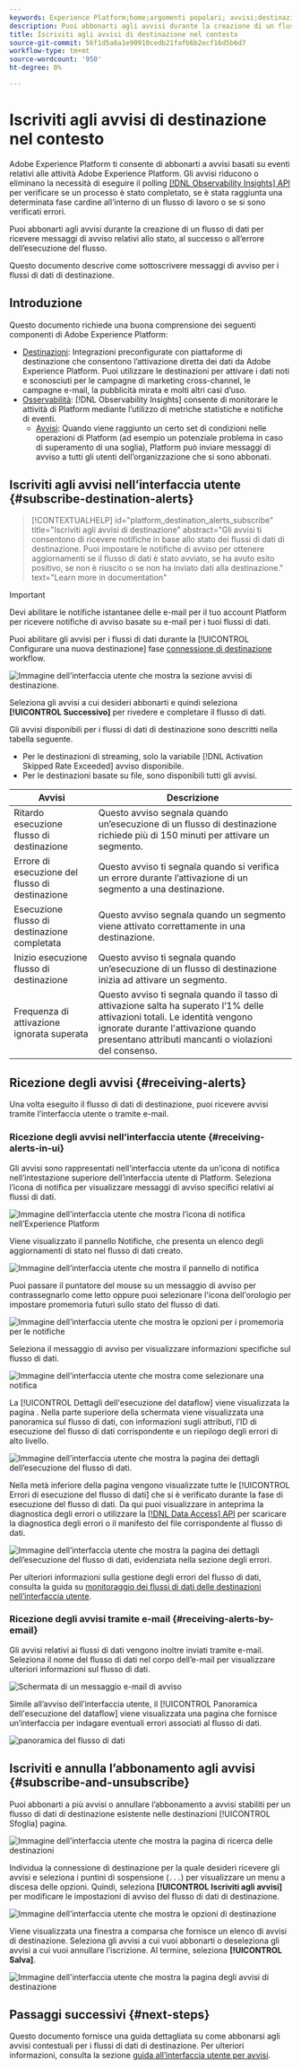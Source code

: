 ```yaml
---
keywords: Experience Platform;home;argomenti popolari; avvisi;destinazioni
description: Puoi abbonarti agli avvisi durante la creazione di un flusso di dati per ricevere messaggi di avviso sullo stato, il successo o l’errore dell’esecuzione del flusso.
title: Iscriviti agli avvisi di destinazione nel contesto
source-git-commit: 56f1d5a6a1e90910cedb21fafb6b2ecf16d5b6d7
workflow-type: tm+mt
source-wordcount: '950'
ht-degree: 0%

---
```


# Iscriviti agli avvisi di destinazione nel contesto

Adobe Experience Platform ti consente di abbonarti a avvisi basati su eventi relativi alle attività Adobe Experience Platform. Gli avvisi riducono o eliminano la necessità di eseguire il polling [[!DNL Observability Insights] API](../../observability/api/overview.md) per verificare se un processo è stato completato, se è stata raggiunta una determinata fase cardine all’interno di un flusso di lavoro o se si sono verificati errori.

Puoi abbonarti agli avvisi durante la creazione di un flusso di dati per ricevere messaggi di avviso relativi allo stato, al successo o all’errore dell’esecuzione del flusso.

Questo documento descrive come sottoscrivere messaggi di avviso per i flussi di dati di destinazione.

## Introduzione

Questo documento richiede una buona comprensione dei seguenti componenti di Adobe Experience Platform:

* [Destinazioni](../home.md): Integrazioni preconfigurate con piattaforme di destinazione che consentono l’attivazione diretta dei dati da Adobe Experience Platform. Puoi utilizzare le destinazioni per attivare i dati noti e sconosciuti per le campagne di marketing cross-channel, le campagne e-mail, la pubblicità mirata e molti altri casi d’uso.
* [Osservabilità](../../observability/home.md): [!DNL Observability Insights] consente di monitorare le attività di Platform mediante l’utilizzo di metriche statistiche e notifiche di eventi.
   * [Avvisi](../../observability/alerts/overview.md): Quando viene raggiunto un certo set di condizioni nelle operazioni di Platform (ad esempio un potenziale problema in caso di superamento di una soglia), Platform può inviare messaggi di avviso a tutti gli utenti dell’organizzazione che si sono abbonati.

## Iscriviti agli avvisi nell’interfaccia utente {#subscribe-destination-alerts}

>[!CONTEXTUALHELP]
>id="platform_destination_alerts_subscribe"
>title="Iscriviti agli avvisi di destinazione"
>abstract="Gli avvisi ti consentono di ricevere notifiche in base allo stato dei flussi di dati di destinazione. Puoi impostare le notifiche di avviso per ottenere aggiornamenti se il flusso di dati è stato avviato, se ha avuto esito positivo, se non è riuscito o se non ha inviato dati alla destinazione."
>text="Learn more in documentation"

>[!IMPORTANT]
>
>Devi abilitare le notifiche istantanee delle e-mail per il tuo account Platform per ricevere notifiche di avviso basate su e-mail per i tuoi flussi di dati.

Puoi abilitare gli avvisi per i flussi di dati durante la [!UICONTROL Configurare una nuova destinazione] fase [connessione di destinazione](connect-destination.md) workflow.

![Immagine dell’interfaccia utente che mostra la sezione avvisi di destinazione.](../assets/ui/alerts/destination-alerts.png)

Seleziona gli avvisi a cui desideri abbonarti e quindi seleziona **[!UICONTROL Successivo]** per rivedere e completare il flusso di dati.

Gli avvisi disponibili per i flussi di dati di destinazione sono descritti nella tabella seguente.

* Per le destinazioni di streaming, solo la variabile [!DNL Activation Skipped Rate Exceeded] avviso disponibile.
* Per le destinazioni basate su file, sono disponibili tutti gli avvisi.

| Avvisi | Descrizione |
| --- | --- |
| Ritardo esecuzione flusso di destinazione | Questo avviso segnala quando un’esecuzione di un flusso di destinazione richiede più di 150 minuti per attivare un segmento. |
| Errore di esecuzione del flusso di destinazione | Questo avviso ti segnala quando si verifica un errore durante l’attivazione di un segmento a una destinazione. |
| Esecuzione flusso di destinazione completata | Questo avviso segnala quando un segmento viene attivato correttamente in una destinazione. |
| Inizio esecuzione flusso di destinazione | Questo avviso ti segnala quando un’esecuzione di un flusso di destinazione inizia ad attivare un segmento. |
| Frequenza di attivazione ignorata superata | Questo avviso ti segnala quando il tasso di attivazione salta ha superato l’1% delle attivazioni totali. Le identità vengono ignorate durante l&#39;attivazione quando presentano attributi mancanti o violazioni del consenso. |

## Ricezione degli avvisi {#receiving-alerts}

Una volta eseguito il flusso di dati di destinazione, puoi ricevere avvisi tramite l’interfaccia utente o tramite e-mail.

### Ricezione degli avvisi nell’interfaccia utente {#receiving-alerts-in-ui}

Gli avvisi sono rappresentati nell’interfaccia utente da un’icona di notifica nell’intestazione superiore dell’interfaccia utente di Platform. Seleziona l’icona di notifica per visualizzare messaggi di avviso specifici relativi ai flussi di dati.

![Immagine dell’interfaccia utente che mostra l’icona di notifica nell’Experience Platform](../assets/ui/alerts/notification.png)

Viene visualizzato il pannello Notifiche, che presenta un elenco degli aggiornamenti di stato nel flusso di dati creato.

![Immagine dell’interfaccia utente che mostra il pannello di notifica](../assets/ui/alerts/alert-window.png)

Puoi passare il puntatore del mouse su un messaggio di avviso per contrassegnarlo come letto oppure puoi selezionare l&#39;icona dell&#39;orologio per impostare promemoria futuri sullo stato del flusso di dati.

![Immagine dell’interfaccia utente che mostra le opzioni per i promemoria per le notifiche](../assets/ui/alerts/remind-me.png)

Seleziona il messaggio di avviso per visualizzare informazioni specifiche sul flusso di dati.

![Immagine dell’interfaccia utente che mostra come selezionare una notifica](../assets/ui/alerts/select-alert-message.png)

La [!UICONTROL Dettagli dell&#39;esecuzione del dataflow] viene visualizzata la pagina . Nella parte superiore della schermata viene visualizzata una panoramica sul flusso di dati, con informazioni sugli attributi, l’ID di esecuzione del flusso di dati corrispondente e un riepilogo degli errori di alto livello.

![Immagine dell’interfaccia utente che mostra la pagina dei dettagli dell’esecuzione del flusso di dati.](../assets/ui/alerts/dataflow-overview.png)

Nella metà inferiore della pagina vengono visualizzate tutte le [!UICONTROL Errori di esecuzione del flusso di dati] che si è verificato durante la fase di esecuzione del flusso di dati. Da qui puoi visualizzare in anteprima la diagnostica degli errori o utilizzare la [[!DNL Data Access] API](https://www.adobe.io/experience-platform-apis/references/data-access/) per scaricare la diagnostica degli errori o il manifesto del file corrispondente al flusso di dati.

![Immagine dell’interfaccia utente che mostra la pagina dei dettagli dell’esecuzione del flusso di dati, evidenziata nella sezione degli errori.](../assets/ui/alerts/dataflow-run-error.png)

Per ulteriori informazioni sulla gestione degli errori del flusso di dati, consulta la guida su [monitoraggio dei flussi di dati delle destinazioni nell’interfaccia utente](../../dataflows/ui/monitor-destinations.md).

### Ricezione degli avvisi tramite e-mail {#receiving-alerts-by-email}

Gli avvisi relativi ai flussi di dati vengono inoltre inviati tramite e-mail. Seleziona il nome del flusso di dati nel corpo dell’e-mail per visualizzare ulteriori informazioni sul flusso di dati.

![Schermata di un messaggio e-mail di avviso](../assets/ui/alerts/email.png)

Simile all’avviso dell’interfaccia utente, il [!UICONTROL Panoramica dell&#39;esecuzione del dataflow] viene visualizzata una pagina che fornisce un’interfaccia per indagare eventuali errori associati al flusso di dati.

![panoramica del flusso di dati](../assets/ui/alerts/dataflow-overview.png)

## Iscriviti e annulla l’abbonamento agli avvisi {#subscribe-and-unsubscribe}

Puoi abbonarti a più avvisi o annullare l’abbonamento a avvisi stabiliti per un flusso di dati di destinazione esistente nelle destinazioni [!UICONTROL Sfoglia] pagina.

![Immagine dell’interfaccia utente che mostra la pagina di ricerca delle destinazioni](../assets/ui/alerts/destination-list.png)

Individua la connessione di destinazione per la quale desideri ricevere gli avvisi e seleziona i puntini di sospensione (`...`) per visualizzare un menu a discesa delle opzioni. Quindi, seleziona **[!UICONTROL Iscriviti agli avvisi]** per modificare le impostazioni di avviso del flusso di dati di destinazione.

![Immagine dell’interfaccia utente che mostra le opzioni di destinazione](../assets/ui/alerts/destination-alerts-subscribe.png)

Viene visualizzata una finestra a comparsa che fornisce un elenco di avvisi di destinazione. Seleziona gli avvisi a cui vuoi abbonarti o deseleziona gli avvisi a cui vuoi annullare l’iscrizione. Al termine, seleziona **[!UICONTROL Salva]**.

![Immagine dell&#39;interfaccia utente che mostra la pagina degli avvisi di destinazione](../assets/ui/alerts/destination-alerts-list.png)

## Passaggi successivi {#next-steps}

Questo documento fornisce una guida dettagliata su come abbonarsi agli avvisi contestuali per i flussi di dati di destinazione. Per ulteriori informazioni, consulta la sezione [guida all’interfaccia utente per avvisi](../../observability/alerts/ui.md).
